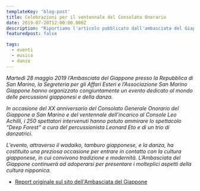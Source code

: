 ```yaml
---
templateKey: 'blog-post'
title: Celebrazioni per il ventennale del Consolato Onorario
date: 2019-07-28T12:00:00.000Z
description: "Riportiamo l'articolo pubblicato dall'ambasciata del Giappone in Italia e San Marino a proposito del concerto organizzato per celebrare il Ventennale del Consolato Onorario del Giappone a San Marino."
featuredpost: false

tags:
  - eventi
  - musica
  - danza
---
```


*Martedì 28 maggio 2019 l’Ambasciata del Giappone presso la Repubblica di San Marino, la Segreteria per gli Affari Esteri e l’Associazione San Marino Giappone hanno organizzato congiuntamente un evento dedicato al mondo delle percussioni giapponesi e della danza.*  

*In occasione del XX anniversario del Consolato Generale Onorario del Giappone a San Marino e del ventennale dell’incarico al Console Leo Achilli, i 250 spettatori intervenuti hanno potuto ammirare lo spettacolo “Deep Forest” a cura del percussionista Leonard Eto e di un trio di danzatrici.*  

*L’evento, attraverso il wadaiko, tamburo giapponese, e la danza, ha costituito una preziosa occasione per entrare in contatto con la cultura giapponese, in cui convivono tradizione e modernità. L’Ambasciata del Giappone continuerà ad adoperarsi per presentare i molteplici aspetti della cultura nipponica.*    

- [Report originale sul sito dell'Ambasciata del Giappone](https://www.it.emb-japan.go.jp/jointad/sm/it/00_000104.html) 
